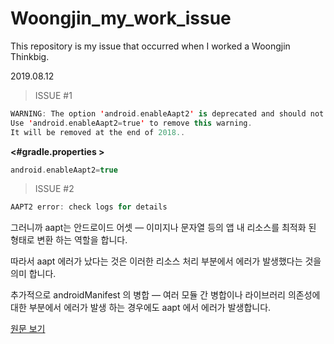 # Woongjin_my_work_issue
This repository is my issue that occurred when I worked a Woongjin Thinkbig.





2019.08.12



> ISSUE #1

```kotlin
WARNING: The option 'android.enableAapt2' is deprecated and should not be used anymore.
Use 'android.enableAapt2=true' to remove this warning.
It will be removed at the end of 2018..
```

**<#gradle.properties >**

```kotlin
android.enableAapt2=true
```



> ISSUE #2

```kotlin
AAPT2 error: check logs for details
```



그러니까 aapt는 안드로이드 어셋 — 이미지나 문자열 등의 앱 내 리소스를 최적화 된 형태로 변환 하는 역할을 합니다.

따라서 aapt 에러가 났다는 것은 이러한 리소스 처리 부분에서 에러가 발생했다는 것을 의미 합니다.

추가적으로 androidManifest 의 병합 — 여러 모듈 간 병합이나 라이브러리 의존성에 대한 부분에서 에러가 발생 하는 경우에도 aapt 에서 에러가 발생합니다.



[원문 보기](https://toepic.fail/aapt2-error-check-logs-for-details-23d13d6d5f76)









